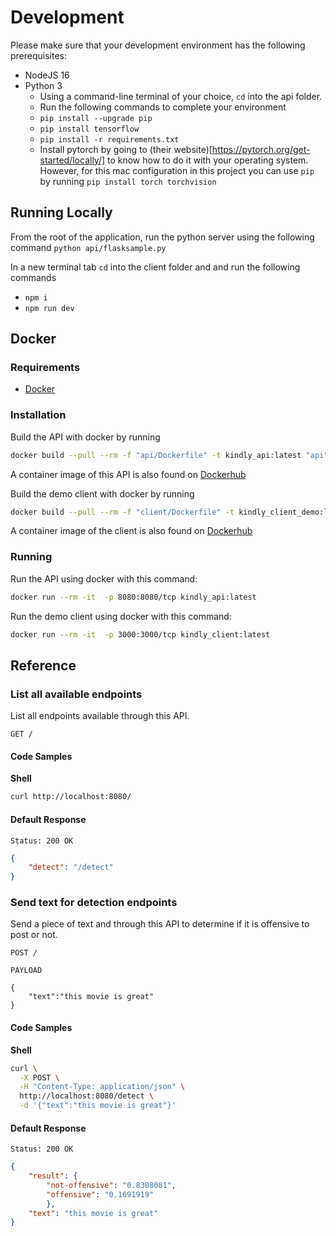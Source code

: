 # Development

Please make sure that your development environment has the following prerequisites:
- NodeJS 16
- Python 3
    - Using a command-line terminal of your choice, `cd` into the api folder.
    - Run the following commands to complete your environment
    - `pip install --upgrade pip`
    - `pip install tensorflow`
    - `pip install -r requirements.txt`
    - Install pytorch by going to (their website)[https://pytorch.org/get-started/locally/] to know how to do it with your operating system. However, for this mac configuration in this project you can use `pip` by running `pip install torch torchvision`

## Running Locally

From the root of the application, run the python server using the following command `python api/flasksample.py`

In a new terminal tab `cd` into the client folder and and run the following commands
- `npm i`
- `npm run dev`

## Docker

### Requirements

* [Docker](https://docs.docker.com/install/overview/)

### Installation

Build the API with docker by running 

```bash
docker build --pull --rm -f "api/Dockerfile" -t kindly_api:latest "api"
```

A container image of this API is also found on [Dockerhub](https://hub.docker.com/r/nathanfletcher/kindly_api)

Build the demo client with docker by running 

```bash
docker build --pull --rm -f "client/Dockerfile" -t kindly_client_demo:latest "client"
```

A container image of the client is also found on [Dockerhub](https://hub.docker.com/r/nathanfletcher/kindly_client)

### Running

Run the API using docker with this command:

```bash
docker run --rm -it  -p 8080:8080/tcp kindly_api:latest
```

Run the demo client using docker with this command:

```bash
docker run --rm -it  -p 3000:3000/tcp kindly_client:latest
```

## Reference

### List all available endpoints

List all endpoints available through this API.

```
GET /
```
#### Code Samples

**Shell**

```bash
curl http://localhost:8080/
```

#### Default Response

```
Status: 200 OK
```
```json
{
    "detect": "/detect"
}
```

### Send text for detection endpoints

Send a piece of text and through this API to determine if it is offensive to post or not.

```
POST /
```

```PAYLOAD```
```
{
    "text":"this movie is great"
}
```
#### Code Samples

**Shell**

```bash
curl \
  -X POST \
  -H "Content-Type: application/json" \
  http://localhost:8080/detect \
  -d '{"text":"this movie is great"}'
```

#### Default Response

```
Status: 200 OK
```
```json
{
    "result": {
        "not-offensive": "0.8308081",
        "offensive": "0.1691919"
        },
    "text": "this movie is great"
}

```